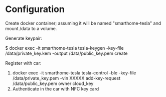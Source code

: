 


 Configuration
===============

Create docker container; assuming it will be named "smarthome-tesla" and mount
/data to a volume.

Generate keypair:

$ docker exec -it smarthome-tesla tesla-keygen -key-file /data/private_key.kem -output /data/public_key.pem create

Register with car:

1. docker exec -it smarthome-tesla tesla-control -ble -key-file /data/private_key.pem -vin XXXXX add-key-request /data/public_key.pem owner cloud_key
2. Authenticate in the car with NFC key card

